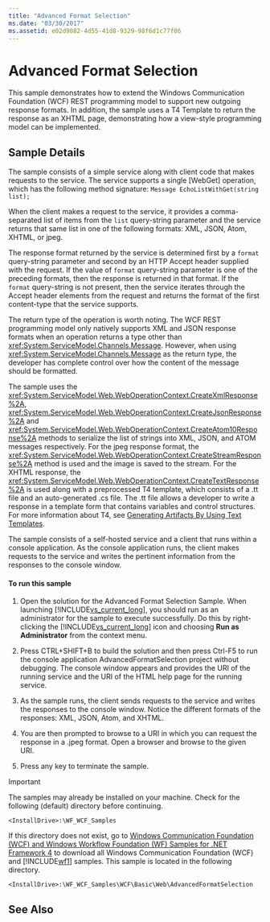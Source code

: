 ```yaml
---
title: "Advanced Format Selection"
ms.date: "03/30/2017"
ms.assetid: e02d9082-4d55-41d8-9329-98f6d1c77f06
---
```

# Advanced Format Selection
This sample demonstrates how to extend the Windows Communication Foundation (WCF) REST programming model to support new outgoing response formats. In addition, the sample uses a T4 Template to return the response as an XHTML page, demonstrating how a view-style programming model can be implemented.  
  
## Sample Details  
 The sample consists of a simple service along with client code that makes requests to the service.  The service supports a single [WebGet] operation, which has the following method signature: `Message EchoListWithGet(string list);`  
  
 When the client makes a request to the service, it provides a comma-separated list of items from the `list` query-string parameter and the service returns that same list in one of the following formats: XML, JSON, Atom, XHTML, or jpeg.  
  
 The response format returned by the service is determined first by a `format` query-string parameter and second by an HTTP Accept header supplied with the request. If the value of `format` query-string parameter is one of the preceding formats, then the response is returned in that format. If the `format` query-string is not present, then the service iterates through the Accept header elements from the request and returns the format of the first content-type that the service supports.  
  
 The return type of the operation is worth noting. The WCF REST programming model only natively supports XML and JSON response formats when an operation returns a type other than <xref:System.ServiceModel.Channels.Message>. However, when using <xref:System.ServiceModel.Channels.Message> as the return type, the developer has complete control over how the content of the message should be formatted.  
  
 The sample uses the <xref:System.ServiceModel.Web.WebOperationContext.CreateXmlResponse%2A>, <xref:System.ServiceModel.Web.WebOperationContext.CreateJsonResponse%2A> and <xref:System.ServiceModel.Web.WebOperationContext.CreateAtom10Response%2A> methods to serialize the list of strings into XML, JSON, and ATOM messages respectively. For the jpeg response format, the <xref:System.ServiceModel.Web.WebOperationContext.CreateStreamResponse%2A> method is used and the image is saved to the stream. For the XHTML response, the <xref:System.ServiceModel.Web.WebOperationContext.CreateTextResponse%2A> is used along with a preprocessed T4 template, which consists of a .tt file and an auto-generated .cs file. The .tt file allows a developer to write a response in a template form that contains variables and control structures. For more information about T4, see [Generating Artifacts By Using Text Templates](http://go.microsoft.com/fwlink/?LinkId=166023).  
  
 The sample consists of a self-hosted service and a client that runs within a console application. As the console application runs, the client makes requests to the service and writes the pertinent information from the responses to the console window.  
  
#### To run this sample  
  
1.  Open the solution for the Advanced Format Selection Sample. When launching [!INCLUDE[vs_current_long](../../../../includes/vs-current-long-md.md)], you should run as an administrator for the sample to execute successfully. Do this by right-clicking the [!INCLUDE[vs_current_long](../../../../includes/vs-current-long-md.md)] icon and choosing **Run as Administrator** from the context menu.  
  
2.  Press CTRL+SHIFT+B to build the solution and then press Ctrl-F5 to run the console application AdvancedFormatSelection project without debugging. The console window appears and provides the URI of the running service and the URI of the HTML help page for the running service.  
  
3.  As the sample runs, the client sends requests to the service and writes the responses to the console window. Notice the different formats of the responses: XML, JSON, Atom, and XHTML.  
  
4.  You are then prompted to browse to a URI in which you can request the response in a .jpeg format. Open a browser and browse to the given URI.  
  
5.  Press any key to terminate the sample.  
  
> [!IMPORTANT]
>  The samples may already be installed on your machine. Check for the following (default) directory before continuing.  
>   
>  `<InstallDrive>:\WF_WCF_Samples`  
>   
>  If this directory does not exist, go to [Windows Communication Foundation (WCF) and Windows Workflow Foundation (WF) Samples for .NET Framework 4](http://go.microsoft.com/fwlink/?LinkId=150780) to download all Windows Communication Foundation (WCF) and [!INCLUDE[wf1](../../../../includes/wf1-md.md)] samples. This sample is located in the following directory.  
>   
>  `<InstallDrive>:\WF_WCF_Samples\WCF\Basic\Web\AdvancedFormatSelection`  
  
## See Also
